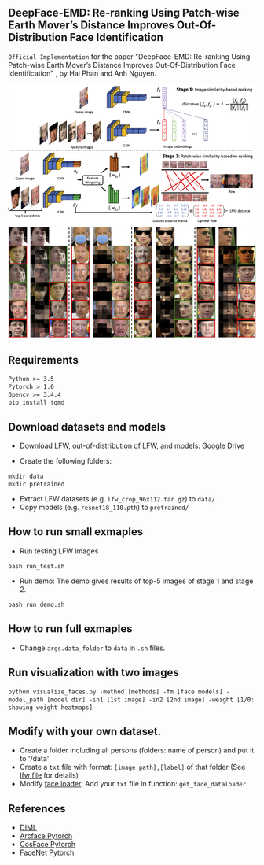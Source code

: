 ## DeepFace-EMD: Re-ranking Using Patch-wise Earth Mover’s Distance Improves Out-Of-Distribution Face Identification

`Official Implementation` for the paper "DeepFace-EMD: Re-ranking Using Patch-wise Earth Mover’s Distance Improves Out-Of-Distribution Face Identification" , by Hai Phan and Anh Nguyen.

![](figs/framework.png) 
![](figs/results.png) 

## Requirements
```
Python >= 3.5
Pytorch > 1.0
Opencv >= 3.4.4
pip install tqmd
```

## Download datasets and models

- Download LFW, out-of-distribution of LFW, and models: [Google Drive](https://drive.google.com/drive/folders/1hoyO7IWaIx2Km-pe4-Sn2D_uTFNLC7Ph)

- Create the following folders:

```
mkdir data
mkdir pretrained
```

- Extract LFW datasets (e.g. `lfw_crop_96x112.tar.gz`) to `data/`
- Copy models (e.g. `resnet18_110.pth`) to `pretrained/` 

## How to run small exmaples
- Run testing LFW images

```
bash run_test.sh
```

- Run demo: The demo gives results of top-5 images of stage 1 and stage 2.
```
bash run_demo.sh
```
## How to run full exmaples

- Change `args.data_folder` to `data` in `.sh` files.

## Run visualization with two images

```
python visualize_faces.py -method [methods] -fm [face models] -model_path [model dir] -in1 [1st image] -in2 [2nd image] -weight [1/0: showing weight heatmaps] 
```

## Modify with your own dataset.
- Create a folder including all persons (folders: name of person) and put it to '/data' 
- Create a `txt` file with format: `[image_path],[label]` of that folder (See [lfw file](data_files/full/lfw_128.txt) for details)
- Modify [face loader](data_loader/facedata_loader.py): Add your `txt` file in function: `get_face_dataloader`. 


## References
- [DIML](https://github.com/wl-zhao/DIML)
- [Arcface Pytorch](https://github.com/ronghuaiyang/arcface-pytorch)
- [CosFace Pytorch](https://github.com/MuggleWang/CosFace_pytorch)
- [FaceNet Pytorch](https://github.com/timesler/facenet-pytorch)